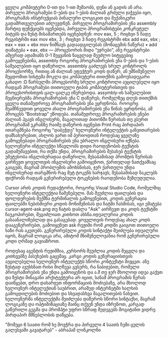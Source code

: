 ყველა კომპიუტერი 0-ით და 1-ით მუშაობს, დენი ან გადის ან არა. 
პირველი პროგრამები 0-ების და 1-ების ძალიან გრძელი ჯაჭვები იყო, პროგრამას ინსტრუქციას ბინალური ლოგიკით და მექანიკური გადამრთველებით აძლევდნენ. 
პირველი პროგრამირების ენა assembly მარტივ ფუნქციებს იყენებდა, პირველი პროგრამისტები კონკრეტულ ბიტებს და ზუსტ მისამართებს იყენებდნენ:
mov eax, 5     ; რიცხვი 5 ჩადე რეგისტრში eax
mov ebx, 3     ; რიცხვი 3 ჩადე რეგისტრში ebx
add eax, ebx   ; eax = eax + ebx
mov ნიშნავს გადაადგილებას (მონაცემის ჩაწერა)
•	add  დამატება
•	eax, ebx — პროცესორის შიდა “უჯრები”, ანუ რეგისტრები
ამჯერად ადამიანს 0-1 შეყვანის ნაცვლად შეეძლო სიტყვებიც გამოეყენებინა, assembly როგორც პროგრამირების ენა 0-ების და 1-ების საშუალებით იყო დაწერილი. 
assembly გაძლევს სრულ კონტროლს პროცესორზე, რითიც ან ძალიან ეფექტურ კოდს დაწერ, ან უმნიშვნელო შეცდომით სისტემა მოკლა და კომპიუტერი თითქმის გამოუსადეგარი გახადო :D 
წარსულში პროცესორზე სრული კონტროლი აუცილებელი იყო რადგან პროგრამები თითოეული ტიპის კომპიუტერისთვის და პროცესორისთვის ცალ-ცალკე იწერებოდა. 
assymbly-ის საშუალებით მეცნიერებმა პროგრამირების ენა С დაწერეს, რომელზეც დღეს თითქმის ყველა თანამედროვე პროგრამირების ენა ეყრდნობა. 
როოგრც შეამჩნევდით ყოველი ახალი პროგრამირების ენა წინას ეყრდნობა, ამ პროცესს “Bootstrap” ეწოდება. 
თანამედროვე პროგრამირების ენები ძალიან ჰგავს ინგლისურს, მაგალითად პითონში წერისას თუ გსურთ პროგრამამ ეკრანზე რაიმე დაწეროს იყენებთ Print რაც პირდაპირ ითარგმნება როგორც "დაბეჭდე"
ხელოვნური ინტელექტის განვითარების დამსახურებით, ახლოს ვართ იმ პერიოდთან როდესაც ყველაზე გამოყენებადი პროგრამირების ენა უბრალო ინგლისური იქნება. 
ხელოვნური ინტელექტი სწავლობს დიდი რაოდენობის ტექსტის გადამუშავებით, რა თქმა უნდა, პროგრამირების შესახებ ტექსტის უმეტესობა ინგლისურადაა დაწერილი, შესაბამისად პრომტის წერისას გირჩევთ ყოველთვის ინგლისური გამოიყენოთ, ქართულად ნათქვამსაც გაიგებს, მაგრამ პრობლემის ამოხსნისას, ჯერ ქართული უნდა ინგლისურად თარგმნოს რაც მეტ ტოკენს ხარჯავს, შესაბამისად ნაკლებს ფიქრობს რადგან გენერირებული ტოკენების რაოდენობა შეზღუდულია. 

Cursor არის კოდის რედაქტორი, როგორც Visual Studio Code, რომელშიც ხელოვნური ინტელექტია ჩაშენებული. 
მას შეუძლია ფაილების და ფოლდერების შექმნა ტერმინალის გამოყენებით, კოდის გენერაცია ფაილებში
ნებისმიერი კოდის მონიშვნისას და ჩატში ჩასმისას, იგი ემატება 
cursor-agent-ask.png
თუ ჩატის დაბლა "Ask" აირჩევთ და კოდს ტექსტში ჩაუკოპირებთ, შეგიძლიათ კითხოთ ახსნა.იდეალურია კოდის გასაანალიზებლად და გასაგებად. ყოველთვის როდესაც ახალ კოდს დააგენერირებთ, გამოიყენეთ ask რეჟიმი რომ კოდში გაიგოთ თითოელი ხაზი რას აკეთებს. გენერირებული კოდის სინტაქტი შეიძლება იდეალური იყოს, მაგრამ ლოგიკა არა, ამიტომ მნიშვნელოვანია რომ გენერირებული კოდი ღრმად გავიაზროთ.

როდესაც აგენტის რეჟიმშია, კურსორს შეუძლია კოდის შეცვლა და კითხვებზე პასუხების გაცემაც. 
კარგი კოდის გენერაციისთვის აუცილებელია ხელოვნურ ინტელექტს სწორი კონტექსტი მივცეთ. ანუ ზუსტად ავუხსნათ რისი მიღწევა გვსურს, რა ნაბიჯებით, რომელი პროგრამირების ენა უნდა გამოიყენოს და ა.შ თუ ჯერ მხოლოდ იდეა გაქვთ და ზუსტი შინაგანი არქიტექტურა არ იცით, სანამ პროგრამის წერას დაიწყებთ, დრო დახარჯეთ ინფორმაციის მოძიებაზე, არა მხოლოდ ხელოვნურ ინტელექთან საუბრით, არამედ ინტერნეტში ხალხის გამოცდილების მოძიებით და სხვადასხვა მაგალითების ნახვით. ხელოვნურმა ინტელექტმა შეიძლება დაწეროს სწორი სინტაქსი, მაგრამ ლოგიკაზე და ოპტიმიზაციაზე მაინც თქვენ უნდა იზრუნოთ, კარგად გაწერილი გეგმა და პრომპტი უფრო სწრაფ შედეგებს მოგიტანთ ვიდრე პირდაპირ მშნებლობის დაწყება. 

"მომეცი 6 საათი რომ ხე მოვჭრა და პირველი 4 საათს ჩემი ცულის გალესვაში გავატარებ" - აბრაჰამ ლინკოლნი



